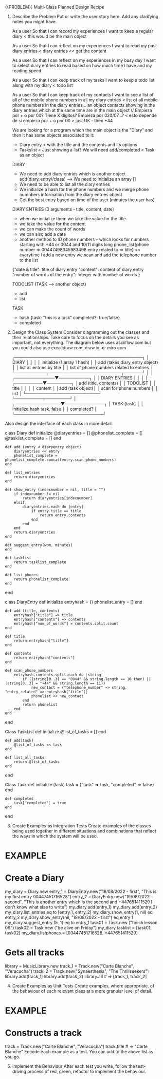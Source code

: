 {{PROBLEM}} Multi-Class Planned Design Recipe

1. Describe the Problem
Put or write the user story here. Add any clarifying notes you might have.

    As a user
    So that I can record my experiences
    I want to keep a regular diary < this would be the main object

    As a user
    So that I can reflect on my experiences
    I want to read my past diary entries < diary entries << get the content

    As a user
    So that I can reflect on my experiences in my busy day
    I want to select diary entries to read based on how much time I have and my reading speed

    As a user
    So that I can keep track of my tasks
    I want to keep a todo list along with my diary < todo list

    As a user
    So that I can keep track of my contacts
    I want to see a list of all of the mobile phone numbers in all my diary entries < list of all mobile phone numbers in the diary entries... an object contacts showing in the diary entries which at the same time are in the main object
    // Empieza por + o por 00? Tiene X dígitos? Empieza por 020/07...? < esto depende de si empieza por + o por 00 > just UK - then +44

    We are looking for a program which the main object is the "Diary" and then it has some objects associated to it:
    - Diary entry < with the title and the contents and its options
    - Taskslist < Just showing a list? We will need add/completed < Task as an object

    DIARY 
    - We need to add diary entries which is another object add(diary_entry//class)
    --> We need to initialize an array []
    - We need to be able to list all the diary entries
    - We initialize a hash for the phone numbers
    and we merge phone numnbers information from the diary entries object
    - Get the best entry based on time of the user (minutes the user has)


    DIARY ENTRIES (3 arguments - title, content, date)
    - when we initialize them we take the value for the title 
    - we take the value for the content
    - we can make the count of words
    - we can also add a date
    - another method to ID phone numbers - which looks for numbers starting with +44 or 0044 and 10/11 digits long
    phone_list{phone number => 00447498345983498
                entry related to => title} << everytime I add a new entry we scan and add the telephone number to the list

    {"date & title": title of diary entry
    "content": content of diary entry
    "number of words of the entry": Integer with number of words
    }

    TODOLIST (TASK --> another object)
    - add
    - list
    

    TASK
    - hash {task: "this is a task"
    completed?: true/false}
    - completed

2. Design the Class System
Consider diagramming out the classes and their relationships. Take care to focus on the details you see as important, not everything. The diagram below uses asciiflow.com but you could also use excalidraw.com, draw.io, or miro.com


    ┌──────────────────────────────────────────┐
    │                  DIARY                   │
    │                                          │
    │       initialize (1 array 1 hash)        │
    │      add (takes diary_entry object)      │
    │        list all entries by title         │
    │ list of phone numbers related to entries │
    └──────────┬────────────────────────┬──────┘
               │                        │
 ┌─────────────▼──────────┐             │
 │     DIARY ENTRIES      │             │
 │                        │   ┌─────────▼────────┐
 │ add (title, contents)  │   │     TODOLIST     │
 │         title          │   │                  │
 │        content         │   │add (task  object)│
 │ scan for phone numbers │   │       list       │
 └────────────────────────┘   └─────────┬────────┘
                                        │
                        ┌───────────────▼─────────────┐
                        │         TASK (task)         │
                        │ initialize hash task, false │
                        │         completed?          │
                        └─────────────────────────────┘

Also design the interface of each class in more detail.

class Diary
    def initialize
        @diaryentries = []
        @phonelist_complete = []
        @tasklist_complete = []
    end

    def add (entry < diaryentry object)
        diaryentries << entry
        phonelist_complete = phonelist_complete.concat(entry.scan_phone_numbers)
    end

    def list_entries 
        return diaryentries
    end

    def show_entry (indexnumber = nil, title = "")
        if indexnumber != nil
            return diaryentries[indexnumber]
        elsif 
            diaryentries.each do |entry|
                if entry.title == title
                    return entry.contents
                end
            end
        end
        return diaryentries
    end

    def suggest_entry(wpm, minutes)
    end

    def tasklist
        return tasklist_complete
    end

    def list_phones
        return phonelist_complete
    end
end

class DiaryEntry
    def initialize
        entryhash = {}
        phonelist_entry = []
    end

    def add (title, contents)
        entryhash["title"] => title
        entryhash["contents"] => contents
        entryhash["num_of_words"] = contents.split.count
    end

    def title
        return entryhash["title"]
    end

    def contents
        return entryhash["contents"]
    end

    def scan_phone_numbers
        entryhash.contents.split.each do |string|
            if ((string[0..3] == "0044" && string.length == 10 then) || (string[0..3] = "+44" && string.length == 11))
                new_contact = {"telephone_number" => string, "entry_related" => entryhash["title"]}
                phonelist << new_contact
            end
            return phonelist
        end
    end
end    

Class TaskList
    def initialize 
        @list_of_tasks = []
    end

    def add(task)
        @list_of_tasks << task
    end

    def list_all_tasks
        return @list_of_tasks
    end
end


Class Task
    def initialize (task)
        task = {"task" => task, "completed" => false}
    end

    def completed
        task["completed"] = true
    end
end

3. Create Examples as Integration Tests
Create examples of the classes being used together in different situations and combinations that reflect the ways in which the system will be used.

# EXAMPLE

# Create a Diary
my_diary = Diary.new
entry_1 = DiaryEntry.new("18/08/2022 - first", "This is my first entry 00447451716528")
entry_2 = DiaryEntry.new("19/08/2022 - second", "This is another entry which is the second and +447651411529 I don't know what else to write")
my_diary.add(entry_1)
my_diary.add(entry_2)
my_diary.list_entries eq to [entry_1, entry_2]
my_diary.show_entry(1, nil) eq entry_2
my_diary.show_entry(nil, "18/08/2022 - first") eq entry 1
my_diary.suggest_entry (5, 1) eq to entry_1
task01 = Task.new ("finish lesson 09")
task02 = Task.new ("be alive on Friday")
my_diary.tasklist = [task01, task02]
my_diary.listphones = [00447451716528, +447651411529]



# Gets all tracks
library = MusicLibrary.new
track_1 = Track.new("Carte Blanche", "Veracocha")
track_2 = Track.new("Synaesthesia", "The Thrillseekers")
library.add(track_1)
library.add(track_2)
library.all # => [track_1, track_2]

4. Create Examples as Unit Tests
Create examples, where appropriate, of the behaviour of each relevant class at a more granular level of detail.

# EXAMPLE

# Constructs a track
track = Track.new("Carte Blanche", "Veracocha")
track.title # => "Carte Blanche"
Encode each example as a test. You can add to the above list as you go.

5. Implement the Behaviour
After each test you write, follow the test-driving process of red, green, refactor to implement the behaviour.